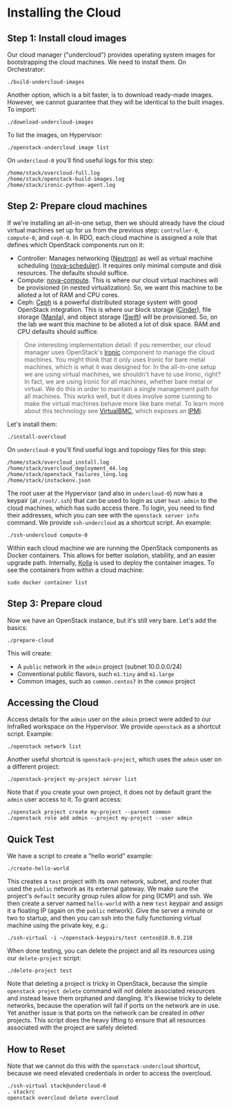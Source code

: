 Installing the Cloud
====================

Step 1: Install cloud images
----------------------------

Our cloud manager ("undercloud") provides operating system images for bootstrapping the cloud
machines. We need to install them. On Orchestrator:

    ./build-undercloud-images

Another option, which is a bit faster, is to download ready-made images. However, we cannot
guarantee that they will be identical to the built images. To import:

    ./download-undercloud-images

To list the images, on Hypervisor:

    ./openstack-undercloud image list

On `undercloud-0` you'll find useful logs for this step:

    /home/stack/overcloud-full.log
    /home/stack/openstack-build-images.log
    /home/stack/ironic-python-agent.log


Step 2: Prepare cloud machines
------------------------------

If we're installing an all-in-one setup, then we should already have the cloud virtual machines set
up for us from the previous step: `controller-0`, `compute-0`, and `ceph-0`. In RDO, each cloud
machine is assigned a role that defines which OpenStack components run on it:

* Controller:
  Manages networking ([Neutron](https://docs.openstack.org/neutron/queens/)) as well
  as virtual machine scheduling
  ([nova-scheduler](https://docs.openstack.org/nova/queens/cli/nova-scheduler.html)).
  It requires only minimal compute and disk resources. The defaults should suffice.
* Compute: [nova-compute](https://docs.openstack.org/nova/queens/cli/nova-compute.html). This is
  where our cloud virtual machines will be provisioned (in nested virtualization). So, we want this
  machine to be alloted a lot of RAM and CPU cores.
* Ceph: [Ceph](https://ceph.com/) is a powerful distributed storage system with good OpenStack
  integration. This is where our
  block storage ([Cinder](https://docs.openstack.org/cinder/queens/)),
  file storage ([Manila](https://docs.openstack.org/manila/queens/)),
  and object storage ([Swift](https://docs.openstack.org/swift/queens/)) will be provisioned.
  So, on the lab we want this machine to be alloted a lot of disk space. RAM and CPU defaults
  should suffice.

> One interesting implementation detail: if you remember, our cloud manager uses OpenStack's
[Ironic](https://wiki.openstack.org/wiki/Ironic) component to manage the cloud machines. You might
think that it only uses Ironic for bare metal machines, which is what it was designed for. In the
all-in-one setup we are using virtual machines, we shouldn't have to use Ironic, right?
In fact, we are using Ironic for all machines, whether bare metal or virtual. We do this in order to
maintain a single management path for all machines. This works well, but it does involve some
cunning to make the virtual machines behave more like bare metal. To learn more about this
technology see [VirtualBMC](https://github.com/openstack/virtualbmc), which exposes an
[IPMI](https://en.wikipedia.org/wiki/Intelligent_Platform_Management_Interface).

Let's install them:

    ./install-overcloud

On `undercloud-0` you'll find useful logs and topology files for this step:

    /home/stack/overcloud_install.log
    /home/stack/overcloud_deployment_44.log
    /home/stack/openstack_failures_long.log
    /home/stack/instackenv.json

The root user at the Hypervisor (and also in `undercloud-0`) now has a keypair (at `/root/.ssh`)
that can be used to login as user `heat-admin` to the cloud machines, which has sudo access there.
To login, you need to find their addresses, which you can see with the `openstack server info`
command. We provide `ssh-undercloud` as a shortcut script. An example:  

    ./ssh-undercloud compute-0

Within each cloud machine we are running the OpenStack components as Docker containers. This allows
for better isolation, stability, and an easier upgrade path. Internally,
[Kolla](https://docs.openstack.org/kolla/queens/) is used to deploy the container images. To see the
containers from within a cloud machine:

    sudo docker container list


Step 3: Prepare cloud
---------------------

Now we have an OpenStack instance, but it's still very bare. Let's add the basics:

    ./prepare-cloud

This will create:

* A `public` network in the `admin` project (subnet 10.0.0.0/24) 
* Conventional public flavors, such `m1.tiny` and `m1.large`
* Common images, such as `common.centos7` in the `common` project


Accessing the Cloud
-------------------

Access details for the `admin` user on the `admin` proect were added to our InfraRed workspace on
the Hypervisor. We provide `openstack` as a shortcut script. Example:

    ./openstack network list

Another useful shortcut is `openstack-project`, which uses the `admin` user on a different project:

    ./openstack-project my-project server list

Note that if you create your own project, it does not by default grant the `admin` user access to
it. To grant access:

    ./openstack project create my-project --parent common
    ./openstack role add admin --project my-project --user admin


Quick Test
----------

We have a script to create a "hello world" example:

    ./create-hello-world

This creates a `test` project with its own network, subnet, and router that used the `public`
network as its external gateway. We make sure the project's `default` security group rules allow for
ping (ICMP) and ssh. We then create a server named `hello-world` with a new `test` keypair and
assign it a floating IP (again on the `public` network). Give the server a minute or two to startup,
and then you can ssh into the fully functioning virtual machine using the private key, e.g.:

    ./ssh-virtual -i ~/openstack-keypairs/test centos@10.0.0.210

When done testing, you can delete the project and all its resources using our `delete-project`
script:

    ./delete-project test

Note that deleting a project is tricky in OpenStack, because the simple `openstack project delete`
command will *not* delete associated resources and instead leave them orphaned and dangling. It's
likewise tricky to delete networks, because the operation will fail if ports on the network are in
use. Yet another issue is that ports on the network can be created in *other* projects. This script
does the heavy lifting to ensure that all resources associated with the project are safely deleted.


How to Reset
------------

Note that we cannot do this with the `openstack-undercloud` shortcut, because we need elevated
credentials in order to access the overcloud.

    ./ssh-virtual stack@undercloud-0
    . stackrc
    openstack overcloud delete overcloud
